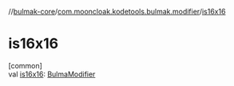 //[bulmak-core](../../index.md)/[com.mooncloak.kodetools.bulmak.modifier](index.md)/[is16x16](is16x16.md)

# is16x16

[common]\
val [is16x16](is16x16.md): [BulmaModifier](-bulma-modifier/index.md)
